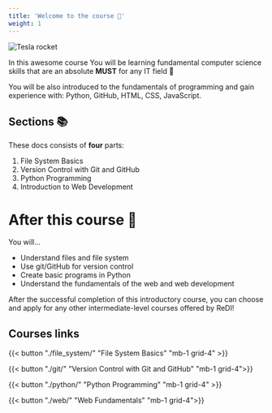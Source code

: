 ```yaml
---
title: 'Welcome to the course 🎉'
weight: 1
---
```


![Tesla rocket](https://media0.giphy.com/media/l4pTldWDec8WamJUc/200.gif)

In this awesome course You will be learning fundamental computer science skills that are an absolute **MUST** for any IT field 🎉

You will be also introduced to the fundamentals of programming and gain experience with: Python, GitHub, HTML, CSS, JavaScript.

## Sections 📚

These docs consists of **four** parts:

1. File System Basics
2. Version Control with Git and GitHub
3. Python Programming
4. Introduction to Web Development

# After this course 🤔

You will...

- Understand files and file system
- Use git/GitHub for version control
- Create basic programs in Python
- Understand the fundamentals of the web and web development

After the successful completion of this introductory course, you can choose and apply for any other intermediate-level courses offered by ReDI!

## Courses links

{{< button "./file_system/" "File System Basics" "mb-1 grid-4" >}}

{{< button "./git/" "Version Control with Git and GitHub" "mb-1 grid-4">}}

{{< button "./python/" "Python Programming" "mb-1 grid-4" >}}

{{< button "./web/" "Web Fundamentals" "mb-1 grid-4">}}
